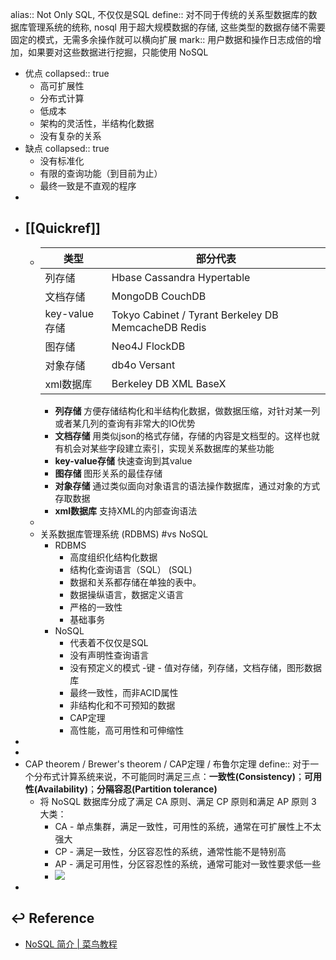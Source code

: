 alias:: Not Only SQL, 不仅仅是SQL
define:: 对不同于传统的关系型数据库的数据库管理系统的统称, nosql 用于超大规模数据的存储, 这些类型的数据存储不需要固定的模式，无需多余操作就可以横向扩展
mark:: 用户数据和操作日志成倍的增加，如果要对这些数据进行挖掘，只能使用 NoSQL

  - 优点
    collapsed:: true
    - 高可扩展性
    - 分布式计算
    - 低成本
    - 架构的灵活性，半结构化数据
    - 没有复杂的关系
  - 缺点
    collapsed:: true
    - 没有标准化
    - 有限的查询功能（到目前为止）
    - 最终一致是不直观的程序
-
- ## [[Quickref]]
  - | 类型          | 部分代表                                            |
    |---------------|-----------------------------------------------------|
    | 列存储        | Hbase Cassandra Hypertable                          |
    | 文档存储      | MongoDB CouchDB                                     |
    | key-value存储 | Tokyo Cabinet / Tyrant Berkeley DB MemcacheDB Redis |
    | 图存储        | Neo4J FlockDB                                       |
    | 对象存储      | db4o Versant                                        |
    | xml数据库     | Berkeley DB XML BaseX                               |
    - **列存储** 方便存储结构化和半结构化数据，做数据压缩，对针对某一列或者某几列的查询有非常大的IO优势
    - **文档存储** 用类似json的格式存储，存储的内容是文档型的。这样也就有机会对某些字段建立索引，实现关系数据库的某些功能
    - **key-value存储** 快速查询到其value
    - **图存储** 图形关系的最佳存储
    - **对象存储** 通过类似面向对象语言的语法操作数据库，通过对象的方式存取数据
    - **xml数据库** 支持XML的内部查询语法
  -
  - 关系数据库管理系统 (RDBMS) #vs NoSQL
    - RDBMS
      - 高度组织化结构化数据
      - 结构化查询语言（SQL） (SQL)
      - 数据和关系都存储在单独的表中。
      - 数据操纵语言，数据定义语言
      - 严格的一致性
      - 基础事务
    - NoSQL
      - 代表着不仅仅是SQL
      - 没有声明性查询语言
      - 没有预定义的模式
        -键 - 值对存储，列存储，文档存储，图形数据库
      - 最终一致性，而非ACID属性
      - 非结构化和不可预知的数据
      - CAP定理
      - 高性能，高可用性和可伸缩性
-
-
- CAP theorem / Brewer's theorem /  CAP定理 / 布鲁尔定理
  define:: 对于一个分布式计算系统来说，不可能同时满足三点：**一致性(Consistency)**；**可用性(Availability)**；**分隔容忍(Partition tolerance)**
  - 将 NoSQL 数据库分成了满足 CA 原则、满足 CP 原则和满足 AP 原则 3 大类：
    - CA - 单点集群，满足一致性，可用性的系统，通常在可扩展性上不太强大
    - CP - 满足一致性，分区容忍性的系统，通常性能不是特别高
    - AP - 满足可用性，分区容忍性的系统，通常可能对一致性要求低一些
    - ![](..assets/cap-theoram-image.png)
-
## ↩ Reference
  - [NoSQL 简介 | 菜鸟教程](https://www.runoob.com/mongodb/nosql.html)